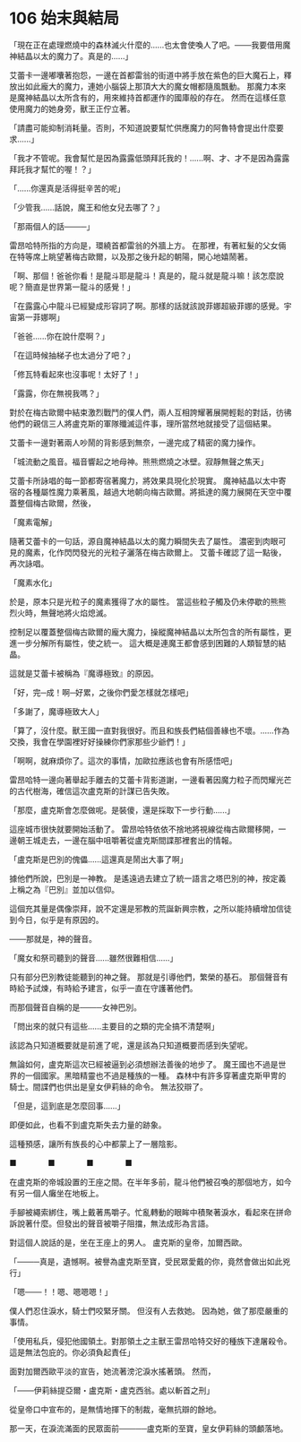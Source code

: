 # 106 始末與結局

「現在正在處理燃燒中的森林滅火什麼的......也太會使喚人了吧。───我要借用魔神結晶以太的魔力了。真是的......」

艾蕾卡一邊嘟囔著抱怨，一邊在首都雷翁的街道中將手放在紫色的巨大魔石上，釋放出如此龐大的魔力，連她小腦袋上那頂大大的魔女帽都隨風飄動。
那魔力本來是魔神結晶以太所含有的，用來維持首都運作的國庫般的存在。
然而在這樣任意使用魔力的她身旁，獸王正佇立著。

「請盡可能抑制消耗量。否則，不知道說要幫忙供應魔力的阿魯特會提出什麼要求......」

「我才不管呢。我會幫忙是因為露露低頭拜託我的！......啊、才、才不是因為露露拜託我才幫忙的喔！？」

「......你還真是活得挺辛苦的呢」

「少管我......話說，魔王和他女兒去哪了？」

「那兩個人的話────」

雷昂哈特所指的方向是，環繞首都雷翁的外牆上方。
在那裡，有著紅髮的父女倆在特等席上眺望著梅古歐爾，以及那之後升起的朝陽，開心地嬉鬧著。

「啊、那個！爸爸你看！是龍斗耶是龍斗！真是的，龍斗就是龍斗嘛！該怎麼說呢？簡直是世界第一龍斗的感覺！」

「在露露心中龍斗已經變成形容詞了啊。那樣的話就該說菲娜超級菲娜的感覺。宇宙第一菲娜啊」

「爸爸......你在說什麼啊？」

「在這時候抽梯子也太過分了吧？」

「修瓦特看起來也沒事呢！太好了！」

「露露，你在無視我嗎？」

對於在梅古歐爾中結束激烈戰鬥的僕人們，兩人互相誇耀著展開輕鬆的對話，彷彿他們的親信三人將盧克斯的軍隊殲滅這件事，理所當然地就接受了這個結果。

艾蕾卡一邊對著兩人吵鬧的背影感到無奈，一邊完成了精密的魔力操作。

「城流動之風音。福音響起之地母神。熊熊燃燒之冰壁。寂靜無聲之焦天」

艾蕾卡所詠唱的每一節都寄宿著魔力，將效果具現化於現實。
魔神結晶以太中寄宿的各種屬性魔力乘著風，越過大地朝向梅古歐爾。將抵達的魔力展開在天空中覆蓋整個梅古歐爾，然後，

「魔素電解」

隨著艾蕾卡的一句話，源自魔神結晶以太的魔力瞬間失去了屬性。
濃密到肉眼可見的魔素，化作閃閃發光的光粒子灑落在梅古歐爾上。
艾蕾卡確認了這一點後，再次詠唱。

「魔素水化」

於是，原本只是光粒子的魔素獲得了水的屬性。
當這些粒子觸及仍未停歇的熊熊烈火時，無聲地將火焰熄滅。

控制足以覆蓋整個梅古歐爾的龐大魔力，操縱魔神結晶以太所包含的所有屬性，更進一步分解所有屬性，使之統一。
這大概是連魔王都會感到困難的人類智慧的結晶。

這就是艾蕾卡被稱為『魔導極致』的原因。

「好，完─成！啊─好累，之後你們愛怎樣就怎樣吧」

「多謝了，魔導極致大人」

「算了，沒什麼。獸王國一直對我很好。而且和族長們結個善緣也不壞。......作為交換，我會在學園裡好好操練你們家那些少爺們！」

「啊啊，就麻煩你了。這次的事情，加歐拉應該也會有所感悟吧」

雷昂哈特一邊向著舉起手離去的艾蕾卡背影道謝，一邊看著因魔力粒子而閃耀光芒的古代樹海，確信這次盧克斯的計謀已告失敗。

「那麼，盧克斯會怎麼做呢。是裝傻，還是採取下一步行動......」

這座城市很快就要開始活動了。
雷昂哈特依依不捨地將視線從梅古歐爾移開，一邊朝王城走去，一邊在腦中咀嚼著從盧克斯間諜那裡套出的情報。

「盧克斯是巴別的傀儡......這還真是鬧出大事了啊」

據他們所說，巴別是一神教。
是遙遠過去建立了統一語言之塔巴別的神，按定義上稱之為『巴別』並加以信仰。

這個充其量是偶像崇拜，說不定還是邪教的荒誕新興宗教，之所以能持續增加信徒到今日，似乎是有原因的。

───那就是，神的聲音。

「魔女和祭司聽到的聲音......雖然很難相信......」

只有部分巴別教徒能聽到的神之聲。
那就是引導他們，繁榮的基石。
那個聲音有時給予試煉，有時給予建言，似乎一直在守護著他們。

而那個聲音自稱的是────女神巴別。

「問出來的就只有這些......主要目的之類的完全搞不清楚啊」

該認為只知道概要就是前進了呢，還是該為只知道概要而感到失望呢。

無論如何，盧克斯這次已經被逼到必須想辦法善後的地步了。
魔王國也不過是世界的一個國家。黑暗精靈也不過是種族的一種。
森林中有許多穿著盧克斯甲冑的騎士。間諜們也供出是皇女伊莉絲的命令。
無法狡辯了。

「但是，這到底是怎麼回事......」

即便如此，也看不到盧克斯失去力量的跡象。

這種預感，讓所有族長的心中都蒙上了一層陰影。

■　　　　■　　　　■　　　　■

在盧克斯的帝城設置的王座之間。在半年多前，龍斗他們被召喚的那個地方，如今有另一個人癱坐在地板上。

手腳被繩索綁住，嘴上戴著馬嚼子。忙亂轉動的眼眸中積聚著淚水，看起來在拼命訴說著什麼。但發出的聲音被嚼子阻擋，無法成形為言語。

對這個人說話的是，坐在王座上的男人。
盧克斯的皇帝，加爾西歐。

「────真是，遺憾啊。被譽為盧克斯至寶，受民眾愛戴的你，竟然會做出如此兇行」

「嗯───！！嗯、嗯嗯嗯！」

僕人們忍住淚水，騎士們咬緊牙關。
但沒有人去救她。
因為她，做了那麼嚴重的事情。

「使用私兵，侵犯他國領土。對那領土之主獸王雷昂哈特交好的種族下達屠殺令。這是無法包庇的。你必須負起責任」

面對加爾西歐平淡的宣告，她流著滂沱淚水搖著頭。
然而，

「───伊莉絲提亞爾・盧克斯・盧克西翁。處以斬首之刑」

從皇帝口中宣布的，是無情地揮下的制裁，毫無抗辯的餘地。

那一天，在淚流滿面的民眾面前─────盧克斯的至寶，皇女伊莉絲的頭顱落地。

